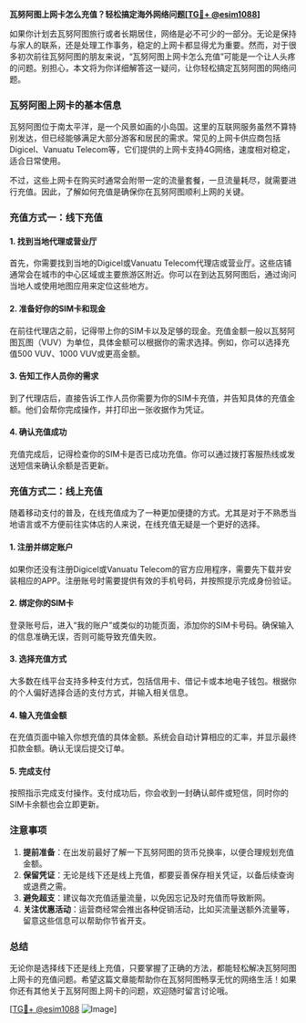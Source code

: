 **瓦努阿图上网卡怎么充值？轻松搞定海外网络问题[[TG💪+ @esim1088](https://t.me/s/esim1088)]**

如果你计划去瓦努阿图旅行或者长期居住，网络是必不可少的一部分。无论是保持与家人的联系，还是处理工作事务，稳定的上网卡都显得尤为重要。然而，对于很多初次前往瓦努阿图的朋友来说，“瓦努阿图上网卡怎么充值”可能是一个让人头疼的问题。别担心，本文将为你详细解答这一疑问，让你轻松搞定瓦努阿图的网络问题。

### 瓦努阿图上网卡的基本信息

瓦努阿图位于南太平洋，是一个风景如画的小岛国。这里的互联网服务虽然不算特别发达，但已经能够满足大部分游客和居民的需求。常见的上网卡供应商包括Digicel、Vanuatu Telecom等，它们提供的上网卡支持4G网络，速度相对稳定，适合日常使用。

不过，这些上网卡在购买时通常会附带一定的流量套餐，一旦流量耗尽，就需要进行充值。因此，了解如何充值是确保你在瓦努阿图顺利上网的关键。

### 充值方式一：线下充值

#### 1. 找到当地代理或营业厅
首先，你需要找到当地的Digicel或Vanuatu Telecom代理店或营业厅。这些店铺通常会在城市的中心区域或主要旅游区附近。你可以在到达瓦努阿图后，通过询问当地人或使用地图应用来定位这些地方。

#### 2. 准备好你的SIM卡和现金
在前往代理店之前，记得带上你的SIM卡以及足够的现金。充值金额一般以瓦努阿图瓦图（VUV）为单位，具体金额可以根据你的需求选择。例如，你可以选择充值500 VUV、1000 VUV或更高金额。

#### 3. 告知工作人员你的需求
到了代理店后，直接告诉工作人员你需要为你的SIM卡充值，并告知具体的充值金额。他们会帮你完成操作，并打印出一张收据作为凭证。

#### 4. 确认充值成功
充值完成后，记得检查你的SIM卡是否已成功充值。你可以通过拨打客服热线或发送短信来确认余额是否更新。

### 充值方式二：线上充值

随着移动支付的普及，在线充值成为了一种更加便捷的方式。尤其是对于不熟悉当地语言或不方便前往实体店的人来说，在线充值无疑是一个更好的选择。

#### 1. 注册并绑定账户
如果你还没有注册Digicel或Vanuatu Telecom的官方应用程序，需要先下载并安装相应的APP。注册账号时需要提供有效的手机号码，并按照提示完成身份验证。

#### 2. 绑定你的SIM卡
登录账号后，进入“我的账户”或类似的功能页面，添加你的SIM卡号码。确保输入的信息准确无误，否则可能导致充值失败。

#### 3. 选择充值方式
大多数在线平台支持多种支付方式，包括信用卡、借记卡或本地电子钱包。根据你的个人偏好选择合适的支付方式，并输入相关信息。

#### 4. 输入充值金额
在充值页面中输入你想充值的具体金额。系统会自动计算相应的汇率，并显示最终扣款金额。确认无误后提交订单。

#### 5. 完成支付
按照指示完成支付操作。支付成功后，你会收到一封确认邮件或短信，同时你的SIM卡余额也会立即更新。

### 注意事项

1. **提前准备**：在出发前最好了解一下瓦努阿图的货币兑换率，以便合理规划充值金额。
2. **保留凭证**：无论是线下还是线上充值，都要妥善保存相关凭证，以备后续查询或退费之需。
3. **避免超支**：建议每次充值适量流量，以免因忘记及时充值而导致断网。
4. **关注优惠活动**：运营商经常会推出各种促销活动，比如买流量送额外流量等，留意这些信息可以帮助你节省开支。

### 总结

无论你是选择线下还是线上充值，只要掌握了正确的方法，都能轻松解决瓦努阿图上网卡的充值问题。希望这篇文章能帮助你在瓦努阿图畅享无忧的网络生活！如果你还有其他关于瓦努阿图上网卡的问题，欢迎随时留言讨论哦。

[[TG💪+ @esim1088](https://t.me/s/esim1088) ![Image](https://i.postimg.cc/4NQfJmqS/Snipaste-2025-05-13-00-14-12.png)]